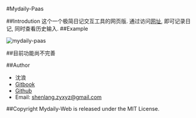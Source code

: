 #Mydaily-Paas

##Introdution
这个一个极简日记交互工具的网页版. 通过访问[网址](http://mydaily1001.sinaapp.com/mydaily), 即可记录日记, 同时查看历史输入. 
##Example

![mydaily-paas](http://7xnwxz.com1.z0.glb.clouddn.com/mydaily-paas.png)

##目前功能尚不完善

##Author
- 沈浪
- [Gitbook](https://www.gitbook.com/book/xpgeng/omooc2py/)
- [Github](https://github.com/xpgeng)
- Email: shenlang.zyxyz@gmail.com

##Copyright
 Mydaily-Web is released under the MIT License.


       
